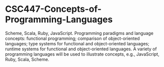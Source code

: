 # CSC447-Concepts-of-Programming-Languages
Scheme, Scala, Ruby, JavaScript.
Programming paradigms and language concepts: functional programming; comparison of object-oriented languages; type systems for functional and object-oriented languages; runtime systems for functional and object-oriented languages. A variety of programming languages will be used to illustrate concepts, e.g., JavaScript, Ruby, Scala, Scheme.
